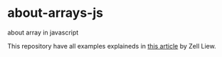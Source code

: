 # about-arrays-js
about array in javascript

This repository have all examples explaineds in [this article](https://zellwk.com/blog/how-i-work-with-arrays/?ck_subscriber_id=321047079) by Zell Liew. 
